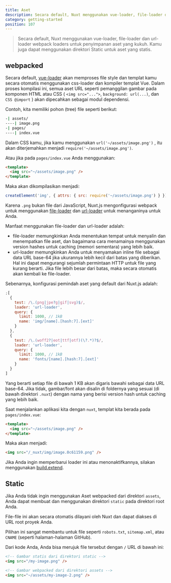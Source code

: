 ```yaml
---
title: Aset
description: Secara default, Nuxt menggunakan vue-loader, file-loader dan url-loader webpack loaders untuk penyimpanan aset yang kukuh. Kamu juga dapat menggunakan direktori Static untuk aset yang statis.
category: getting-started
position: 107
---
```


> Secara default, Nuxt menggunakan vue-loader, file-loader dan url-loader webpack loaders untuk penyimpanan aset yang kukuh. Kamu juga dapat menggunakan direktori Static untuk aset yang statis.

## webpacked

Secara default, [vue-loader](http://vue-loader.vuejs.org/en/) akan memproses file style dan templat kamu secara otomatis menggunakan css-loader dan kompiler templat Vue. Dalam proses kompilasi ini, semua aset URL seperti pemanggilan gambar pada komponen HTML atau CSS ( `<img src="...">`, `background: url(...)`, dan `CSS @import` ) akan dipecahkan sebagai modul dependensi.

Contoh, kita memiliki pohon (tree) file seperti berikut:

```bash
-| assets/
----| image.png
-| pages/
----| index.vue
```

Dalam CSS kamu, jika kamu menggunakan `url('~/assets/image.png')` , itu akan diterjemahkan menjadi `require('~/assets/image.png')`.

Atau jika pada `pages/index.vue` Anda menggunakan:

```html
<template>
  <img src="~/assets/image.png" />
</template>
```

Maka akan dikompilasikan menjadi:

```js
createElement('img', { attrs: { src: require('~/assets/image.png') } })
```

Karena `.png` bukan file dari JavaScript, Nuxt.js mengonfigurasi webpack untuk menggunakan [file-loader](https://github.com/webpack/file-loader) dan [url-loader](https://github.com/webpack/url-loader) untuk menanganinya untuk Anda.

Manfaat menggunakan file-loader dan url-loader adalah:

- file-loader memungkinkan Anda menentukan tempat untuk menyalin dan menempatkan file aset, dan bagaimana cara menamainya menggunakan version hashes untuk caching (memori sementara) yang lebih baik.
- url-loader memungkinkan Anda untuk menyamakan inline file sebagai data URL base-64 jika ukurannya lebih kecil dari batas yang diberikan. Hal ini dapat mengurangi sejumlah permintaan HTTP untuk file yang kurang berarti. Jika file lebih besar dari batas, maka secara otomatis akan kembali ke file-loader.

Sebenarnya, konfigurasi pemindah aset yang default dari Nuxt.js adalah:

```js
;[
  {
    test: /\.(png|jpe?g|gif|svg)$/,
    loader: 'url-loader',
    query: {
      limit: 1000, // 1kB
      name: 'img/[name].[hash:7].[ext]'
    }
  },
  {
    test: /\.(woff2?|eot|ttf|otf)(\?.*)?$/,
    loader: 'url-loader',
    query: {
      limit: 1000, // 1kB
      name: 'fonts/[name].[hash:7].[ext]'
    }
  }
]
```

Yang berarti setiap file di bawah 1 KB akan digaris bawahi sebagai data URL base-64. Jika tidak, gambar/font akan disalin di foldernya yang sesuai (di bawah direktori `.nuxt`) dengan nama yang berisi version hash untuk caching yang lebih baik.

Saat menjalankan aplikasi kita dengan `nuxt`, templat kita berada pada `pages/index.vue`:

```html
<template>
  <img src="~/assets/image.png" />
</template>
```

Maka akan menjadi:

```html
<img src="/_nuxt/img/image.0c61159.png" />
```

Jika Anda ingin memperbarui loader ini atau menonaktifkannya, silakan menggunakan [build.extend](/api/configuration-build#extend).

## Static

Jika Anda tidak ingin menggunakan Aset webpacked dari direktori `assets`, Anda dapat membuat dan menggunakan direktori `static` pada direktori root Anda.

File-file ini akan secara otomatis dilayani oleh Nuxt dan dapat diakses di URL root proyek Anda.

Pilihan ini sangat membantu untuk file seperti `robots.txt`, `sitemap.xml`, atau `CNAME` (seperti halaman-halaman GitHub).

Dari kode Anda, Anda bisa merujuk file tersebut dengan `/` URL di bawah ini:

```html
<!-- Gambar statis dari direktori static -->
<img src="/my-image.png" />

<!-- Gambar webpacked dari direktori assets -->
<img src="~/assets/my-image-2.png" />
```
